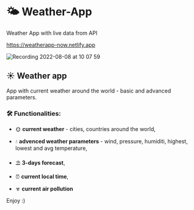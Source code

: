 # 🌤 Weather-App
Weather App with live data from API

https://weatherapp-now.netlify.app

![Recording 2022-08-08 at 10 07 59](https://user-images.githubusercontent.com/99325577/183370606-50c81ba3-1df0-411d-9139-62711748b93f.gif)

## ☀ Weather app
App with current weather around the world - basic and advanced parameters.

### 🛠 Functionalities:

 - 🌞 **current weather** - cities, countries around the world,

  - 💧  **advenced weather parameters** - wind, pressure, humiditi, highest, lowest and avg temperature,
  
 -  ⛱ **3-days forecast**,

 - ⏰ **current local time**,
  
 - ☣ **current air pollution**
  
 

Enjoy :) 

